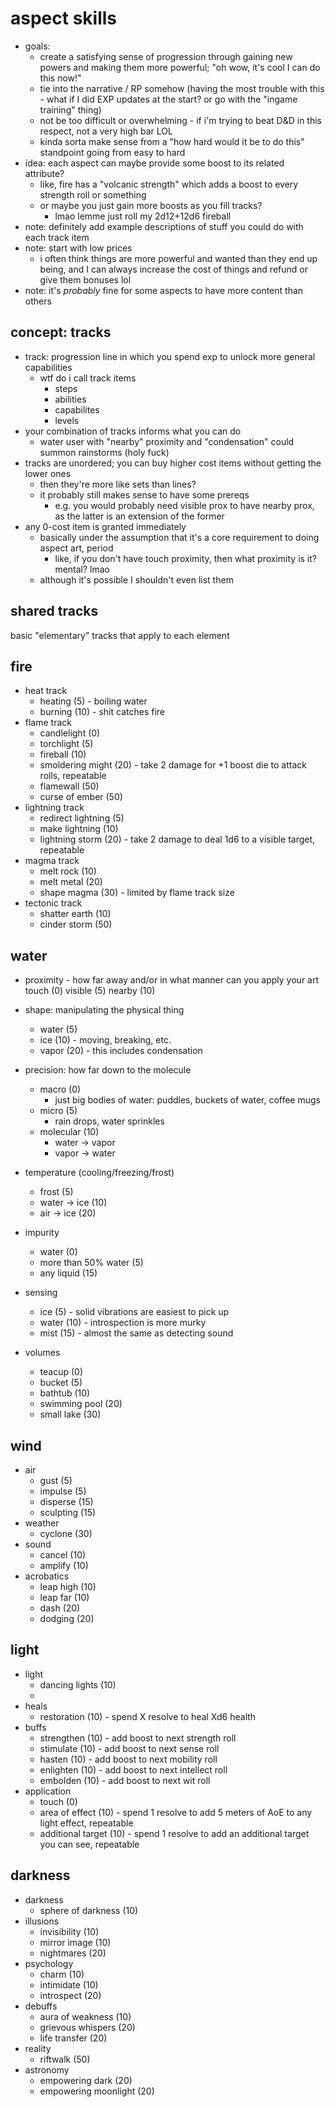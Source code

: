 # aspect skills

- goals:
  - create a satisfying sense of progression through gaining new powers and making them more powerful; "oh wow, it's cool I can do this now!"
  - tie into the narrative / RP somehow (having the most trouble with this - what if I did EXP updates at the start? or go with the "ingame training" thing)
  - not be too difficult or overwhelming - if i'm trying to beat D&D in this respect, not a very high bar LOL
  - kinda sorta make sense from a "how hard would it be to do this" standpoint going from easy to hard
- idea: each aspect can maybe provide some boost to its related attribute?
  - like, fire has a "volcanic strength" which adds a boost to every strength roll or something
  - or maybe you just gain more boosts as you fill tracks?
    - lmao lemme just roll my 2d12+12d6 fireball
- note: definitely add example descriptions of stuff you could do with each track item
- note: start with low prices
  - i often think things are more powerful and wanted than they end up being, and I can always increase the cost of things and refund or give them bonuses lol
- note: it's _probably_ fine for some aspects to have more content than others

## concept: tracks

- track: progression line in which you spend exp to unlock more general capabilities
  - wtf do i call track items
    - steps
    - abilities
    - capabilites
    - levels
- your combination of tracks informs what you can do
  - water user with "nearby" proximity and "condensation" could summon rainstorms (holy fuck)
- tracks are unordered; you can buy higher cost items without getting the lower ones
  - then they're more like sets than lines?
  - it probably still makes sense to have some prereqs
    - e.g. you would probably need visible prox to have nearby prox, as the latter is an extension of the former
- any 0-cost item is granted immediately
  - basically under the assumption that it's a core requirement to doing aspect art, period
    - like, if you don't have touch proximity, then what proximity is it? mental? lmao
  - although it's possible I shouldn't even list them

## shared tracks

basic "elementary" tracks that apply to each element

## fire

- heat track
  - heating (5) - boiling water
  - burning (10) - shit catches fire
- flame track
  - candlelight (0)
  - torchlight (5)
  - fireball (10)
  - smoldering might (20) - take 2 damage for +1 boost die to attack rolls, repeatable
  - flamewall (50)
  - curse of ember (50)
- lightning track
  - redirect lightning (5)
  - make lightning (10)
  - lightning storm (20) - take 2 damage to deal 1d6 to a visible target, repeatable
- magma track
  - melt rock (10)
  - melt metal (20)
  - shape magma (30) - limited by flame track size
- tectonic track
  - shatter earth (10)
  - cinder storm (50)

## water

- proximity - how far away and/or in what manner can you apply your art
  touch (0)
  visible (5)
  nearby (10)

- shape: manipulating the physical thing

  - water (5)
  - ice (10) - moving, breaking, etc.
  - vapor (20) - this includes condensation

- precision: how far down to the molecule

  - macro (0)
    - just big bodies of water: puddles, buckets of water, coffee mugs
  - micro (5)
    - rain drops, water sprinkles
  - molecular (10)
    - water -> vapor
    - vapor -> water

- temperature (cooling/freezing/frost)

  - frost (5)
  - water -> ice (10)
  - air -> ice (20)

- impurity

  - water (0)
  - more than 50% water (5)
  - any liquid (15)

- sensing

  - ice (5) - solid vibrations are easiest to pick up
  - water (10) - introspection is more murky
  - mist (15) - almost the same as detecting sound

- volumes

  - teacup (0)
  - bucket (5)
  - bathtub (10)
  - swimming pool (20)
  - small lake (30)

## wind

- air
  - gust (5)
  - impulse (5)
  - disperse (15)
  - sculpting (15)
- weather
  - cyclone (30)
- sound
  - cancel (10)
  - amplify (10)
- acrobatics
  - leap high (10)
  - leap far (10)
  - dash (20)
  - dodging (20)

## light

- light
  - dancing lights (10)
  -
- heals
  - restoration (10) - spend X resolve to heal Xd6 health
- buffs
  - strengthen (10) - add boost to next strength roll
  - stimulate (10) - add boost to next sense roll
  - hasten (10) - add boost to next mobility roll
  - enlighten (10) - add boost to next intellect roll
  - embolden (10) - add boost to next wit roll
- application
  - touch (0)
  - area of effect (10) - spend 1 resolve to add 5 meters of AoE to any light effect, repeatable
  - additional target (10) - spend 1 resolve to add an additional target you can see, repeatable

## darkness

- darkness
  - sphere of darkness (10)
- illusions
  - invisibility (10)
  - mirror image (10)
  - nightmares (20)
- psychology
  - charm (10)
  - intimidate (10)
  - introspect (20)
- debuffs
  - aura of weakness (10)
  - grievous whispers (20)
  - life transfer (20)
- reality
  - riftwalk (50)
- astronomy
  - empowering dark (20)
  - empowering moonlight (20)
